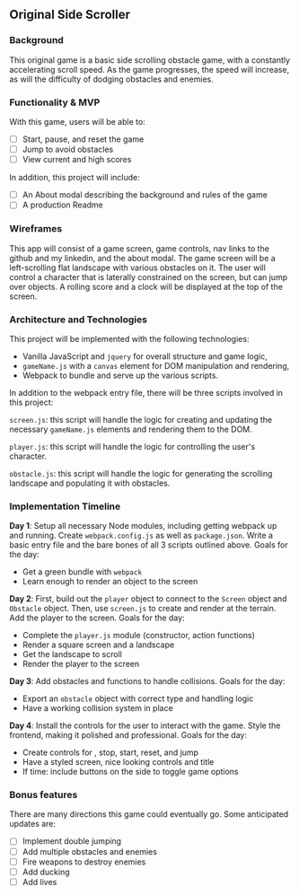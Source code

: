## Original Side Scroller

### Background

This original game is a basic side scrolling obstacle game, with a constantly accelerating scroll speed. As the game progresses, the speed will increase, as will the difficulty of dodging obstacles and enemies.

### Functionality & MVP  

With this game, users will be able to:

- [ ] Start, pause, and reset the game
- [ ] Jump to avoid obstacles
- [ ] View current and high scores

In addition, this project will include:

- [ ] An About modal describing the background and rules of the game
- [ ] A production Readme

### Wireframes

This app will consist of a game screen, game controls, nav links to the github and my linkedin, and the about modal. The game screen will be a left-scrolling flat landscape with various obstacles on it. The user will control a character that is laterally constrained on the screen, but can jump over objects. A rolling score and a clock will be displayed at the top of the screen.


### Architecture and Technologies


This project will be implemented with the following technologies:

- Vanilla JavaScript and `jquery` for overall structure and game logic,
- `gameName.js` with a `canvas` element for DOM manipulation and rendering,
- Webpack to bundle and serve up the various scripts.

In addition to the webpack entry file, there will be three scripts involved in this project:

`screen.js`: this script will handle the logic for creating and updating the necessary `gameName.js` elements and rendering them to the DOM.

`player.js`: this script will handle the logic for controlling the user's character.

`obstacle.js`: this script will handle the logic for generating the scrolling landscape and populating it with obstacles.

### Implementation Timeline

**Day 1**: Setup all necessary Node modules, including getting webpack up and running. Create `webpack.config.js` as well as `package.json`.  Write a basic entry file and the bare bones of all 3 scripts outlined above. Goals for the day:

- Get a green bundle with `webpack`
- Learn enough to render an object to the screen

**Day 2**: First, build out the `player` object to connect to the `Screen` object and `Obstacle` object. Then, use `screen.js` to create and render at the terrain.  Add the player to the screen.  Goals for the day:

- Complete the `player.js` module (constructor, action functions)
- Render a square screen and a landscape
- Get the landscape to scroll
- Render the player to the screen

**Day 3**: Add obstacles and functions to handle collisions.  Goals for the day:

- Export an `obstacle` object with correct type and handling logic
- Have a working collision system in place

**Day 4**: Install the controls for the user to interact with the game.  Style the frontend, making it polished and professional.  Goals for the day:

- Create controls for , stop, start, reset, and jump
- Have a styled screen, nice looking controls and title
- If time: include buttons on the side to toggle game options


### Bonus features

There are many directions this game could eventually go.  Some anticipated updates are:

- [ ] Implement double jumping
- [ ] Add multiple obstacles and enemies
- [ ] Fire weapons to destroy enemies
- [ ] Add ducking
- [ ] Add lives
